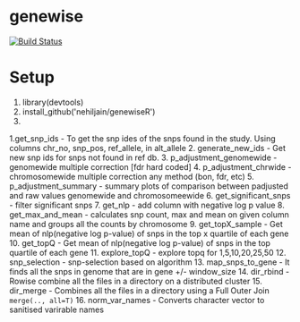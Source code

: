 # genewise

[![Build Status](https://travis-ci.org/nehiljain/genewise.svg?branch=master)](https://travis-ci.org/nehiljain/genewiseR)


# Setup

1. library(devtools)
2. install_github('nehiljain/genewiseR')
3. 

1.get_snp_ids - To get the snp ides of the snps found in the study. Using columns chr_no, snp_pos, ref_allele, in alt_allele
2. generate_new_ids - Get new snp ids for snps not found in ref db.
3. p_adjustment_genomewide - genomewide multiple correction [fdr hard coded]
4. p_adjustment_chrwide - chromosomewide multiple correction any method (bon, fdr, etc)
5. p_adjustment_summary - summary plots of comparison between padjusted and raw values genomewide and chromosomeewide
6. get_significant_snps - filter significant snps
7. get_nlp - add column with negative log p value
8. get_max_and_mean - calculates snp count, max and mean on given column name and groups all the counts by chromosome
9. get_topX_sample - Get mean of nlp(negative log p-value) of snps in the top x quartile of each gene 
10. get_topQ - Get mean of nlp(negative log p-value) of snps in the top quartile of each gene
11. explore_topQ - explore topq for 1,5,10,20,25,50
12. snp_selection - snp-selection based on algorithm
13. map_snps_to_gene - It finds all the snps in genome that are in  gene +/- window_size
14. dir_rbind - Rowise combine all the files in a directory on a distributed cluster
15. dir_merge - Combines all the files in a directory using a Full Outer Join `merge(.., all=T)`
16. norm_var_names - Converts character vector to sanitised varirable names

